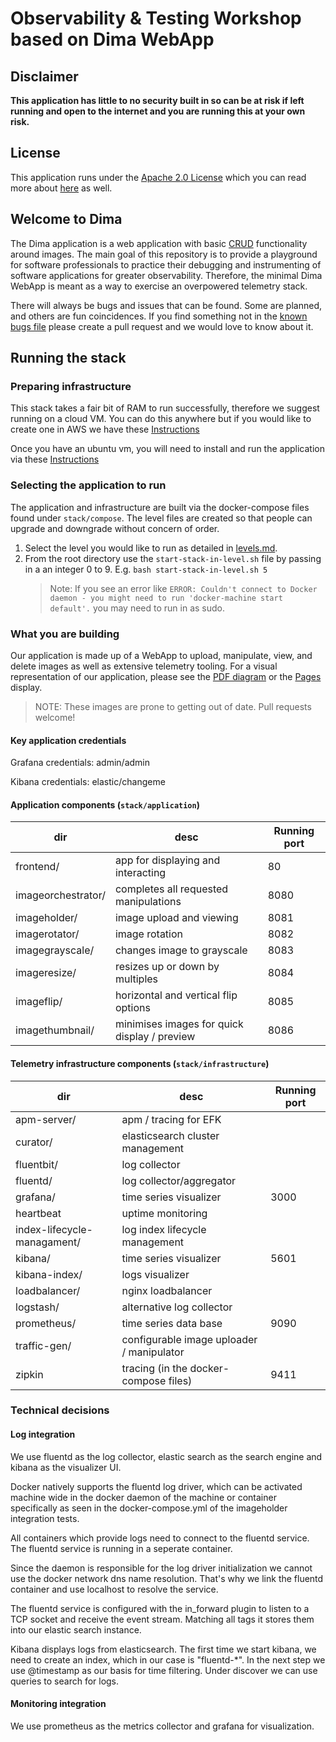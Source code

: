 # Observability & Testing Workshop based on Dima WebApp

## Disclaimer

**This application has little to no security built in so can be at risk if left running and open to the internet and you are running this at your own risk.**

## License

This application runs under the [Apache 2.0 License](LICENSE) which you can read more about [here](https://tldrlegal.com/license/apache-license-2.0-(apache-2.0)) as well.

## Welcome to Dima

The Dima application is a web application with basic [CRUD](https://en.wikipedia.org/wiki/Create,_read,_update_and_delete) functionality around images. The main goal of this repository is to provide a playground for software professionals to practice their debugging and instrumenting of software applications for greater observability. Therefore, the minimal Dima WebApp is meant as a way to exercise an overpowered telemetry stack.

There will always be bugs and issues that can be found. Some are planned, and others are fun coincidences. If you find something not in the [known bugs file](docs/known_bugs.md) please create a pull request and we would love to know about it.

## Running the stack

### Preparing infrastructure

This stack takes a fair bit of RAM to run successfully, therefore we suggest running on a cloud VM. You can do this anywhere but if you would like to create one in AWS we have these [Instructions](docs/create_vm_in_aws.md)

Once you have an ubuntu vm, you will need to install and run the application via these [Instructions](docs/run_stack_on_ubuntu.md)

### Selecting the application to run

The application and infrastructure are built via the docker-compose files found under `stack/compose`. The level files are created so that people can upgrade and downgrade without concern of order.

1. Select the level you would like to run as detailed in [levels.md](stack/compose/levels.md).
1. From the root directory use the `start-stack-in-level.sh` file by passing in a an integer 0 to 9. E.g.
`bash
start-stack-in-level.sh 5
`
    > Note: If you see an error like `ERROR: Couldn't connect to Docker daemon - you might need to run 'docker-machine start default'.` you may need to run in as sudo.

### What you are building

Our application is made up of a WebApp to upload, manipulate, view, and delete images as well as extensive telemetry tooling. For a visual representation of our application, please see the [PDF diagram](docs/architecture/architecture.pdf) or the [Pages](docs/architecture/architecture.pages) display.
> NOTE: These images are prone to getting out of date. Pull requests welcome!

#### Key application credentials

Grafana credentials: admin/admin

Kibana credentials: elastic/changeme

#### Application components (`stack/application`)

| dir                | desc                                           | Running port |
| ---                | ---                                            | ---          |
| frontend/          | app for displaying and interacting             | 80           |
| imageorchestrator/ | completes all requested manipulations          | 8080         |
| imageholder/       | image upload and viewing                       | 8081         |
| imagerotator/      | image rotation                                 | 8082         |
| imagegrayscale/    | changes image to grayscale                     | 8083         |
| imageresize/       | resizes up or down by multiples                | 8084         |
| imageflip/         | horizontal and vertical flip options           | 8085         |
| imagethumbnail/    | minimises images for quick display / preview   | 8086         |

#### Telemetry infrastructure components (`stack/infrastructure`)

| dir                         | desc                                      |Running port |
| ---                         | ---                                       | --          |
| apm-server/                 | apm / tracing for EFK                     |             |
| curator/                    | elasticsearch cluster management          |             |
| fluentbit/                  | log collector                             |             |
| fluentd/                    | log collector/aggregator                  |             |
| grafana/                    | time series visualizer                    | 3000        |
| heartbeat                   | uptime monitoring                         |             |
| index-lifecycle-managament/ | log index lifecycle management            |             |
| kibana/                     | time series visualizer                    | 5601        |
| kibana-index/               | logs visualizer                           |             |
| loadbalancer/               | nginx loadbalancer                        |             |
| logstash/                   | alternative log collector                 |             |
| prometheus/                 | time series data base                     | 9090        |
| traffic-gen/                | configurable image uploader / manipulator |             |
| zipkin                      | tracing (in the docker-compose files)     | 9411        |

### Technical decisions

#### Log integration

We use fluentd as the log collector, elastic search as the search engine and kibana as the visualizer UI.

Docker natively supports the fluentd log driver, which can be activated machine wide in the docker daemon of the machine or container specifically as seen in the docker-compose.yml of the imageholder integration tests.

All containers which provide logs need to connect to the fluentd service. The fluentd service is running in a seperate container. 

Since the daemon is responsible for the log driver initialization we cannot use the docker network dns name resolution. That's why we link the fluentd container and use localhost to resolve the service.

The fluentd service is configured with the in_forward plugin to listen to a TCP socket and receive the event stream.
Matching all tags it stores them into our elastic search instance.

Kibana displays logs from elasticsearch. The first time we start kibana, we need to create an index, which in our case is "fluentd-*". In the next step we use @timestamp as our basis for time filtering.
Under discover we can use queries to search for logs.

#### Monitoring integration

We use prometheus as the metrics collector and grafana for visualization.
